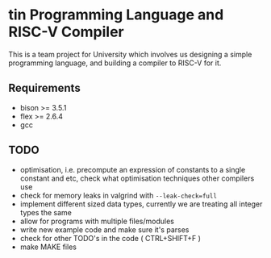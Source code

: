 # tin Programming Language and RISC-V Compiler

This is a team project for University which involves us designing a simple programming language, and building a compiler to RISC-V for it.

## Requirements
- bison >= 3.5.1
- flex  >= 2.6.4
- gcc

## TODO
- optimisation, i.e. precompute an expression of constants to a single constant and etc, check what optimisation techniques other compilers use
- check for memory leaks in valgrind with `--leak-check=full`
- implement different sized data types, currently we are treating all integer types the same
- allow for programs with multiple files/modules
- write new example code and make sure it's parses
- check for other TODO's in the code ( CTRL+SHIFT+F )
- make MAKE files